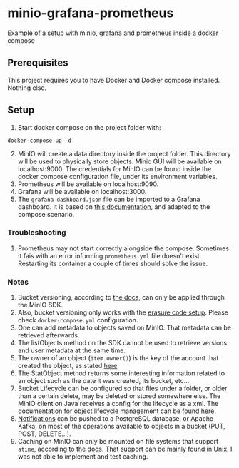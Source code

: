 # minio-grafana-prometheus
Example of a setup with minio, grafana and prometheus inside a docker compose

## Prerequisites

This project requires you to have Docker and Docker compose installed. Nothing else.

## Setup

1. Start docker compose on the project folder with:

```
docker-compose up -d
```

2. MinIO will create a data directory inside the project folder. This directory will be used to physically store objects. Minio GUI will be available on localhost:9000. The credentials for MinIO can be found inside the docker compose configuration file, under its environment variables.
3. Prometheus will be available on localhost:9090.
4. Grafana will be available on localhost:3000.
5. The `grafana-dashboard.json` file can be imported to a Grafana dashboard. It is based on [this documentation](https://github.com/minio/minio/blob/master/docs/metrics/prometheus/grafana/README.md), and adapted to the compose scenario.

### Troubleshooting

1. Prometheus may not start correctly alongside the compose. Sometimes it fais with an error informing `prometheus.yml` file doesn't exist. Restarting its container a couple of times should solve the issue.

### Notes

1. Bucket versioning, according to [the docs](https://docs.min.io/docs/minio-bucket-versioning-guide.html), can only be applied through the MinIO SDK.
2. Also, bucket versioning only works with the [erasure code setup](https://docs.min.io/docs/minio-erasure-code-quickstart-guide.html). Please check `docker-compose.yml` configuration.
3. One can add metadata to objects saved on MinIO. That metadata can be retrieved afterwards.
4. The listObjects method on the SDK cannot be used to retrieve versions and user metadata at the same time.
5. The owner of an object (`item.owner()`) is the key of the account that created the object, as stated [here](https://acloud.guru/forums/aws-certified-solutions-architect-associate/discussion/-KPST25Z-1SVLVN7bfDW/owner-of-a-s3-bucket-file-in-s3-bucket).
6. The StatObject method returns some interesting information related to an object such as the date it was created, its bucket, etc...
7. Bucket Lifecycle can be configured so that files under a folder, or older than a certain delete, may be deleted or stored somewhere else. The MinIO client on Java receives a config for the lifecycle as a xml. The documentation for object lifecycle management can be found [here](https://docs.aws.amazon.com/AmazonS3/latest/dev/object-lifecycle-mgmt.html).
8. [Notifications](https://docs.min.io/docs/minio-bucket-notification-guide.html) can be pushed to a PostgreSQL database, or Apache Kafka, on most of the operations available to objects in a bucket (PUT, POST, DELETE...).
9. Caching on MinIO can only be mounted on file systems that support `atime`, according to the [docs](https://github.com/minio/minio/blob/master/docs/disk-caching/DESIGN.md). That support can be mainly found in Unix. I was not able to implement and test caching.

